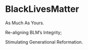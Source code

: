# BlackLivesMatter
As Much As Yours.

Re-aligning BLM’s Integrity;

Stimulating Generational Reformation.
